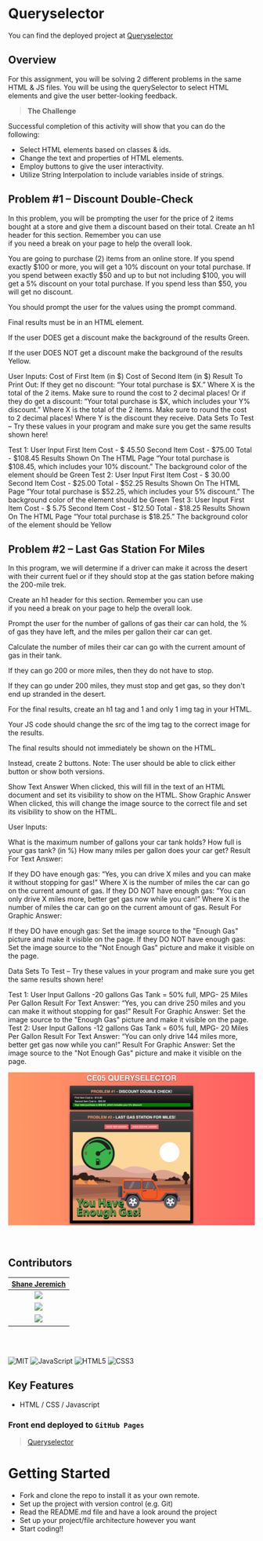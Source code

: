 # Queryselector

You can find the deployed project at [Queryselector](http://jeremichshane-fs.github.io/queryselector)
 
## Overview

For this assignment, you will be solving 2 different problems in the same HTML & JS files.  You will be using the querySelector to select HTML elements and give the user better-looking feedback.

> **The Challenge**

Successful completion of this activity will show that you can do the following:

- Select HTML elements based on classes & ids.
- Change the text and properties of HTML elements.
- Employ buttons to give the user interactivity.
- Utilize String Interpolation to include variables inside of strings.


## **Problem #1** – Discount Double-Check

In this problem, you will be prompting the user for the price of 2 items bought at a store and give them a discount based on their total.
Create an h1 header for this section. Remember you can use <br> if you need a break on your page to help the overall look.

You are going to purchase (2) items from an online store.
If you spend exactly $100 or more, you will get a 10% discount on your total purchase.
If you spend between exactly $50 and up to but not including $100, you will get a 5% discount on your total purchase.
If you spend less than $50, you will get no discount.

You should prompt the user for the values using the prompt command.

Final results must be in an HTML element.

If the user DOES get a discount make the background of the results Green.

If the user DOES NOT get a discount make the background of the results Yellow.

User Inputs:
Cost of First Item (in $)
Cost of Second Item (in $)
Result To Print Out:
If they get no discount:  “Your total purchase is $X.”
Where X is the total of the 2 items. Make sure to round the cost to 2 decimal places!
Or if they do get a discount: “Your total purchase is $X, which includes your Y% discount.”
Where X is the total of the 2 items. Make sure to round the cost to 2 decimal places!
Where Y is the discount they receive.
Data Sets To Test – Try these values in your program and make sure you get the same results shown here!

Test 1:
User Input
First Item Cost - $ 45.50
Second Item Cost - $75.00
Total - $108.45
Results Shown On The HTML Page
“Your total purchase is $108.45, which includes your 10% discount.”
The background color of the element should be Green
Test 2:
User Input
First Item Cost - $ 30.00
Second Item Cost - $25.00
Total - $52.25
Results Shown On The HTML Page
“Your total purchase is $52.25, which includes your 5% discount.”
The background color of the element should be Green
Test 3:
User Input
First Item Cost - $ 5.75
Second Item Cost - $12.50
Total - $18.25
Results Shown On The HTML Page
“Your total purchase is $18.25.”
The background color of the element should be Yellow


## **Problem #2** – Last Gas Station For Miles
In this program, we will determine if a driver can make it across the desert with their current fuel or if they should stop at the gas station before making the 200-mile trek. 


Create an h1 header for this section. Remember you can use <br> if you need a break on your page to help the overall look.

 Prompt the user for the number of gallons of gas their car can hold, the % of gas they have left, and the miles per gallon their car can get.

Calculate the number of miles their car can go with the current amount of gas in their tank.

If they can go 200 or more miles, then they do not have to stop.

If they can go under 200 miles, they must stop and get gas, so they don't end up stranded in the desert.

For the final results, create an h1 tag and 1 and only 1 img tag in your HTML.

Your JS code should change the src of the img tag to the correct image for the results.

The final results should not immediately be shown on the HTML.  

Instead, create 2 buttons. Note: The user should be able to click either button or show both versions.

Show Text Answer
When clicked, this will fill in the text of an HTML document and set its visibility to show on the HTML.
Show Graphic Answer
When clicked, this will change the image source to the correct file and set its visibility to show on the HTML.


User Inputs:

What is the maximum number of gallons your car tank holds?
How full is your gas tank? (in %)
How many miles per gallon does your car get?
Result For Text Answer:

If they DO have enough gas: “Yes, you can drive X miles and you can make it without stopping for gas!” 
Where X is the number of miles the car can go on the current amount of gas.
If they DO NOT have enough gas: “You can only drive X miles more, better get gas now while you can!”
Where X is the number of miles the car can go on the current amount of gas.
Result For Graphic Answer:

If they DO have enough gas:  Set the image source to the "Enough Gas" picture and make it visible on the page.
If they DO NOT have enough gas: Set the image source to the "Not Enough Gas" picture and make it visible on the page.

Data Sets To Test – Try these values in your program and make sure you get the same results shown here!

Test 1:
User Input
Gallons -20 gallons
Gas Tank = 50% full, 
MPG- 25 Miles Per Gallon
Result For Text Answer:
“Yes, you can drive 250 miles and you can make it without stopping for gas!”
Result For Graphic Answer:
Set the image source to the "Enough Gas" picture and make it visible on the page.
Test 2:
User Input
Gallons -12 gallons
Gas Tank = 60% full,
MPG- 20 Miles Per Gallon
Result For Text Answer:
“You can only drive 144 miles more, better get gas now while you can!”
Result For Graphic Answer:
Set the image source to the "Not Enough Gas" picture and make it visible on the page.

![Landing Page](/img/queryselector.png)

<br>

## Contributors

|                                        [Shane Jeremich](https://github.com/shanejeremich)                                        |
| :----------------------------------------------------------------------------------------------------------------------------: |
|                         [<img src="https://avatars.githubusercontent.com/u/51142646?v=4" width = "200" />](https://github.com/shanejeremich)                         |
|                    [<img src="https://github.com/favicon.ico" width="15"> ](https://github.com/shanejeremich)                    |
| [ <img src="https://static.licdn.com/sc/h/al2o9zrvru7aqj8e1x2rzsrca" width="15"> ](https://www.linkedin.com/in/shanejeremich/) |

<br>
<br>

![MIT](https://img.shields.io/packagist/l/doctrine/orm.svg?style=for-the-badge)
![JavaScript](https://img.shields.io/badge/javascript-%23323330.svg?style=for-the-badge&logo=javascript&logoColor=%23F7DF1E)
![HTML5](https://img.shields.io/badge/html5-%23E34F26.svg?style=for-the-badge&logo=html5&logoColor=white)
![CSS3](https://img.shields.io/badge/css3-%231572B6.svg?style=for-the-badge&logo=css3&logoColor=white)

## Key Features

- HTML / CSS / Javascript

### Front end deployed to `GitHub Pages`

> [Queryselector](http://jeremichshane-fs.github.io/queryselector)

# Getting Started

- Fork and clone the repo to install it as your own remote.
- Set up the project with version control (e.g. Git)
- Read the README.md file and have a look around the project
- Set up your project/file architecture however you want
- Start coding!!
